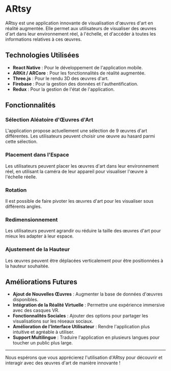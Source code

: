 # ARtsy

ARtsy est une application innovante de visualisation d'œuvres d'art en réalité augmentée. Elle permet aux utilisateurs de visualiser des œuvres d'art dans leur environnement réel, à l'échelle, et d'accéder à toutes les informations relatives à ces œuvres.

## Technologies Utilisées

- **React Native** : Pour le développement de l'application mobile.
- **ARKit / ARCore** : Pour les fonctionnalités de réalité augmentée.
- **Three.js** : Pour le rendu 3D des œuvres d'art.
- **Firebase** : Pour la gestion des données et l'authentification.
- **Redux** : Pour la gestion de l'état de l'application.

## Fonctionnalités

### Sélection Aléatoire d'Œuvres d'Art

L'application propose actuellement une sélection de 9 œuvres d'art différentes. Les utilisateurs peuvent choisir une œuvre au hasard parmi cette sélection.

### Placement dans l'Espace

Les utilisateurs peuvent placer les œuvres d'art dans leur environnement réel, en utilisant la caméra de leur appareil pour visualiser l'œuvre à l'échelle réelle.

### Rotation

Il est possible de faire pivoter les œuvres d'art pour les visualiser sous différents angles.

### Redimensionnement

Les utilisateurs peuvent agrandir ou réduire la taille des œuvres d'art pour mieux les adapter à leur espace.

### Ajustement de la Hauteur

Les œuvres peuvent être déplacées verticalement pour être positionnées à la hauteur souhaitée.

## Améliorations Futures

- **Ajout de Nouvelles Œuvres** : Augmenter la base de données d'œuvres disponibles.
- **Intégration de la Réalité Virtuelle** : Permettre une expérience immersive avec des casques VR.
- **Fonctionnalités Sociales** : Ajouter des options pour partager les visualisations sur les réseaux sociaux.
- **Amélioration de l'Interface Utilisateur** : Rendre l'application plus intuitive et agréable à utiliser.
- **Support Multilingue** : Traduire l'application en plusieurs langues pour toucher un public plus large.

---

Nous espérons que vous apprécierez l'utilisation d'ARtsy pour découvrir et interagir avec des œuvres d'art de manière innovante !
